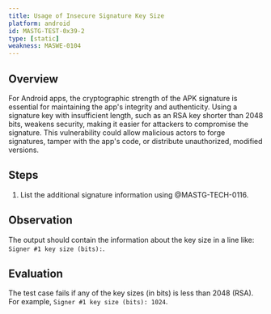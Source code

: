 ```yaml
---
title: Usage of Insecure Signature Key Size
platform: android
id: MASTG-TEST-0x39-2
type: [static]
weakness: MASWE-0104
---
```


## Overview

For Android apps, the cryptographic strength of the APK signature is essential for maintaining the app's integrity and authenticity. Using a signature key with insufficient length, such as an RSA key shorter than 2048 bits, weakens security, making it easier for attackers to compromise the signature. This vulnerability could allow malicious actors to forge signatures, tamper with the app's code, or distribute unauthorized, modified versions.

## Steps

1. List the additional signature information using @MASTG-TECH-0116.

## Observation

The output should contain the information about the key size in a line like: `Signer #1 key size (bits):`.

## Evaluation

The test case fails if any of the key sizes (in bits) is less than 2048 (RSA). For example, `Signer #1 key size (bits): 1024`.
